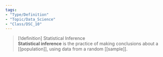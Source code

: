 ```yaml
---
tags:  
- "Type/Definition"  
- "Topic/Data_Science"  
- "Class/DSC_10"  
---
```

  
> [!definition] Statistical Inference  
> **Statistical inference** is the practice of making conclusions about a [[population]], using data from a random [[sample]].  
